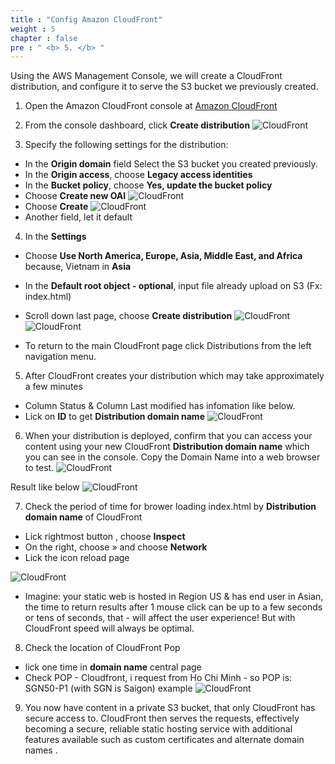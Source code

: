 ```yaml
---
title : "Config Amazon CloudFront"
weight : 5
chapter : false
pre : " <b> 5. </b> "
---
```


Using the AWS Management Console, we will create a CloudFront distribution, and configure it to serve the S3 bucket we previously created.
1. Open the Amazon CloudFront console at [Amazon CloudFront](https://console.aws.amazon.com/cloudfront/) 
2. From the console dashboard, click **Create distribution**
![CloudFront](images/5.configamazoncloudfront/001-configamazoncloudfront.png)

3. Specify the following settings for the distribution:
 + In the **Origin domain** field Select the S3 bucket you created previously.
 + In the **Origin access**, choose **Legacy access identities**
 + In the **Bucket policy**, choose **Yes, update the bucket policy**
 + Choose **Create new OAI**
![CloudFront](images/5.configamazoncloudfront/002-configamazoncloudfront.png)
 + Choose **Create**
![CloudFront](images/5.configamazoncloudfront/003-configamazoncloudfront.png)
 + Another field, let it default
4. In the **Settings**
 + Choose **Use North America, Europe, Asia, Middle East, and Africa** because, Vietnam in **Asia**
 + In the **Default root object - optional**, input file already upload on S3 (Fx: index.html)
 + Scroll down last page, choose **Create distribution**
![CloudFront](images/5.configamazoncloudfront/004-configamazoncloudfront.png)
![CloudFront](images/5.configamazoncloudfront/005-configamazoncloudfront.png)

 + To return to the main CloudFront page click Distributions from the left navigation menu.

5. After CloudFront creates your distribution which may take approximately a few minutes
 + Column Status & Column Last modified has infomation like below.
 + Lick on **ID** to get **Distribution domain name**
![CloudFront](images/5.configamazoncloudfront/006-configamazoncloudfront.png)

6. When your distribution is deployed, confirm that you can access your content using your new CloudFront **Distribution domain name** which you can see in the console. Copy the Domain Name into a web browser to test.
![CloudFront](images/5.configamazoncloudfront/007-configamazoncloudfront.png)

Result like below
![CloudFront](images/5.configamazoncloudfront/008-configamazoncloudfront.png)

7. Check the period of time for brower loading index.html by **Distribution domain name** of CloudFront
 + Lick rightmost button , choose **Inspect**
 + On the right, choose » and choose **Network**
 + Lick the icon reload page

![CloudFront](images/5.configamazoncloudfront/009-configamazoncloudfront.png)

 + Imagine: your static web is hosted in Region US & has end user in Asian, the time to return results after 1 mouse click can be up to a few seconds or tens of seconds, that - will affect the user experience! But with CloudFront speed will always be optimal.
8. Check the location of CloudFront Pop
 + lick one time in **domain name** central page
 + Check POP - Cloudfront, i request from Ho Chi Minh - so POP is: SGN50-P1 (with SGN is Saigon)
example
![CloudFront](images/5.configamazoncloudfront/010-configamazoncloudfront.png)

9. You now have content in a private S3 bucket, that only CloudFront has secure access to. CloudFront then serves the requests, effectively becoming a secure, reliable static hosting service with additional features available such as custom certificates and alternate domain names .
